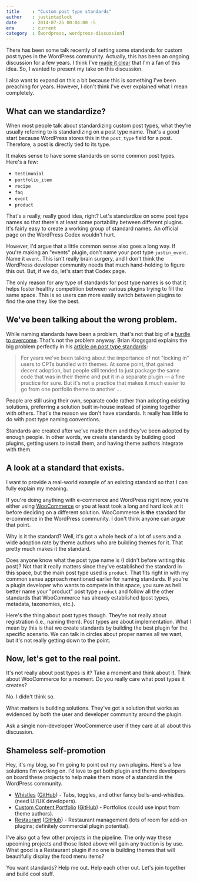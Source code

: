 ```yaml
---
title     : "Custom post type standards"
author    : justintadlock
date      : 2014-07-25 00:04:00 -5
era       : current
category  : [wordpress, wordpress-discussion]
---
```


There has been some talk recently of setting some standards for custom post types in the WordPress community.  Actually, this has been an ongoing discussion for a few years.  I think I've [made it clear](/archives/2013/09/14/why-custom-post-types-belong-in-plugins "Why custom post types belong in plugins") that I'm a fan of this idea.  So, I wanted to present my take on this discussion.

I also want to expand on this a bit because this is something I've been preaching for years.  However, I don't think I've ever explained what I mean completely.

## What can we standardize?

When most people talk about standardizing custom post types, what they're usually referring to is standardizing on a post type name.  That's a good start because WordPress stores this in the `post_type` field for a post.  Therefore, a post is directly tied to its type.

It makes sense to have some standards on some common post types.  Here's a few:

* `testimonial`
* `portfolio_item`
* `recipe`
* `faq`
* `event`
* `product`

That's a really, really good idea, right?  Let's standardize on some post type names so that there's at least some portability between different plugins.  It's fairly easy to create a working group of standard names.  An official page on the WordPress Codex wouldn't hurt.

However, I'd argue that a little common sense also goes a long way.  If you're making an "events" plugin, don't name your post type `justin_event`.  Name it `event`.  This isn't really brain surgery, and I don't think the WordPress developer community needs that much hand-holding to figure this out.  But, if we do, let's start that Codex page.

The only reason for any type of standards for post type names is so that it helps foster healthy competition between various plugins trying to fill the same space.  This is so users can more easily switch between plugins to find the one they like the best.

## We've been talking about the wrong problem.

While naming standards have been a problem, that's not that big of a [hurdle to overcome](https://wordpress.org/plugins/post-type-switcher "Custom Post Type Switcher").  That's not the problem anyway.  Brian Krogsgard explains the big problem perfectly in his [article on post type standards](http://www.poststat.us/wordpress-com-jetpack-lead-way-toward-standardizing-custom-post-types):

> For years we've been talking about the importance of not "locking in" users to CPTs bundled with themes. At some point, that gained decent adoption, but people still tended to just package the same code that was in their theme and put it in a separate plugin &mdash; a fine practice for sure. But it's not a practice that makes it much easier to go from one portfolio theme to another &hellip;

People are still using their own, separate code rather than adopting existing solutions, preferring a solution built in-house instead of joining together with others.  That's the reason we don't have standards.  It really has little to do with post type naming conventions.

Standards are created after we've made them and they've been adopted by enough people.  In other words, we create standards by building good plugins, getting users to install them, and having theme authors integrate with them.

## A look at a standard that exists.

I want to provide a real-world example of an existing standard so that I can fully explain my meaning.

If you're doing anything with e-commerce and WordPress right now, you're either using [WooCommerce](http://wordpress.org/plugins/woocommerce/) or you at least took a long and hard look at it before deciding on a different solution.  WooCommerce is **the** standard for e-commerce in the WordPress community.  I don't think anyone can argue that point.

Why is it the standard?  Well, it's got a whole heck of a lot of users and a wide adoption rate by theme authors who are building themes for it.  That pretty much makes it the standard.

Does anyone know what the post type name is (I didn't before writing this post)?  Not that it really matters since they've established the standard in this space, but the main post type used is `product`.  That fits right in with my common sense approach mentioned earlier for naming standards.  If you're a plugin developer who wants to compete in this space, you sure as hell better name your "product" post type `product` and follow all the other standards that WooCommerce has already established (post types, metadata, taxonomies, etc.).

Here's the thing about post types though.  They're not really about registration (i.e., naming them).  Post types are about implementation.  What I mean by this is that we create standards by building the best plugin for the specific scenario.  We can talk in circles about proper names all we want, but it's not really getting down to the point.

## Now, let's get to the real point.

It's not really about post types is it?  Take a moment and think about it.  Think about WooCommerce for a moment.  Do you really care what post types it creates?

No.  I didn't think so.

What matters is building solutions.  They've got a solution that works as evidenced by both the user and developer community around the plugin.

Ask a single non-developer WooCommerce user if they care at all about this discussion.

## Shameless self-promotion

Hey, it's my blog, so I'm going to point out my own plugins.  Here's a few solutions I'm working on.  I'd love to get both plugin and theme developers on board these projects to help make them more of a standard in the WordPress community.

* [Whistles](http://wordpress.org/plugins/whistles) ([GitHub](https://github.com/justintadlock/whistles)) - Tabs, toggles, and other fancy bells-and-whistles. (need UI/UX developers).
* [Custom Content Portfolio](http://wordpress.org/plugins/custom-content-portfolio) ([GitHub](https://github.com/justintadlock/custom-content-portfolio)) - Portfolios (could use input from theme authors).
* [Restaurant](http://wordpress.org/plugins/restaurant) ([GitHub](https://github.com/justintadlock/restaurant)) - Restaurant management (lots of room for add-on plugins; definitely commercial plugin potential).

I've also got a few other projects in the pipeline.  The only way these upcoming projects and those listed above will gain any traction is by use.  What good is a Restaurant plugin if no one is building themes that will beautifully display the food menu items?

You want standards?  Help me out.  Help each other out.  Let's join together and build cool stuff.
